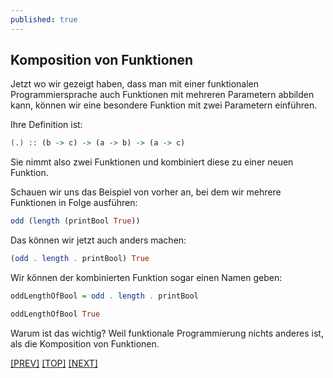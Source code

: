 ```yaml
---
published: true
---
```


Komposition von Funktionen
-----------------------------
  
Jetzt wo wir gezeigt haben, dass man mit einer funktionalen Programmiersprache auch Funktionen mit mehreren Parametern abbilden kann, können wir eine besondere Funktion mit zwei Parametern einführen.
  
Ihre Definition ist:

```haskell
(.) :: (b -> c) -> (a -> b) -> (a -> c)
```
    
Sie nimmt also zwei Funktionen und kombiniert diese zu einer neuen Funktion.
  
Schauen wir uns das Beispiel von vorher an, bei dem wir mehrere Funktionen in Folge ausführen:
  

```haskell
odd (length (printBool True))
```
    
Das können wir jetzt auch anders machen:
  

```haskell
(odd . length . printBool) True
```
    
Wir können der kombinierten Funktion sogar einen Namen geben:
  

```haskell
oddLengthOfBool = odd . length . printBool

oddLengthOfBool True
```


Warum ist das wichtig? Weil funktionale Programmierung nichts anderes ist, als die Komposition von Funktionen. 
  
[[PREV]](/haskell/Funktionen-als-Werte) [[TOP]](/haskell/Preface) [[NEXT]](/haskell/Kontrollstrukturen)

